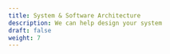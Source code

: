 ```yaml
---
title: System & Software Architecture
description: We can help design your system
draft: false
weight: 7
---
```

